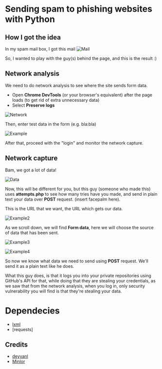# Sending spam to phishing websites with Python

## How I got the idea
In my spam mail box, I got this mail
![Mail](https://cdn.obrn.space/files/eq7z9.png)

So, I wanted to play with the guy(s) behind the page, and this is the result :)

## Network analysis
We need to do network analysis to see where the site sends form data.
- Open **Chrome DevTools** (or your browser's equivalent) after the page loads (to get rid of extra unnecessary data)
- Select **Preserve logs**

![Network](https://cdn.obrn.space/files/br591.png)


Then, enter test data in the form (e.g. bla:bla)

![Example](https://cdn.obrn.space/files/wzzrx.png)

After that, proceed with the "login" and monitor the network capture.

## Network capture
Bam, we got a lot of data!

![Data](https://cdn.obrn.space/files/lqp27.png)

Now, this will be different for you, but this guy (someone who made this) uses **attempts.php** to see how many tries have you made, and
send in plain text your data over **POST** request. (insert facepalm here). 

This is the URL that we want, the URL which gets our data.

![Example2](https://cdn.obrn.space/files/2npn5.png)

As we scroll down, we will find **Form data**, here we will choose the source of data that has been sent.

![Example3](https://cdn.obrn.space/files/37sgk.png)

![Example4](https://cdn.obrn.space/files/z2vnh.png)

So now we know what data we need to send using **POST** request. We'll send it as a plain text like he does.

What this guy does, is that it logs you into your private repositories using GitHub's API for that, while doing that they are stealing your credentials, as we saw
that from the network analysis, when you log in, only security vulnerability you will find is that they're stealing your data.

# Dependecies
- [lxml](https://lxml.de)
- [requests]

## Credits
- [deyyanl](https://github.com/deyyanl)
- [Minlor](https://github.com/Minlor)
